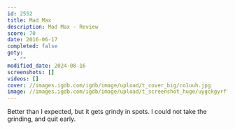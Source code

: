 ```yaml
---
id: 2552
title: Mad Max
description: Mad Max - Review
score: 70
date: 2016-06-17
completed: false
goty:
  - ""
modified_date: 2024-08-16
screenshots: []
videos: []
cover: //images.igdb.com/igdb/image/upload/t_cover_big/co1uuh.jpg
image: //images.igdb.com/igdb/image/upload/t_screenshot_huge/uygckgyrfl67gs1ksjzr.jpg
---
```

Better than I expected, but it gets grindy in spots. I could not take the grinding, and quit early.